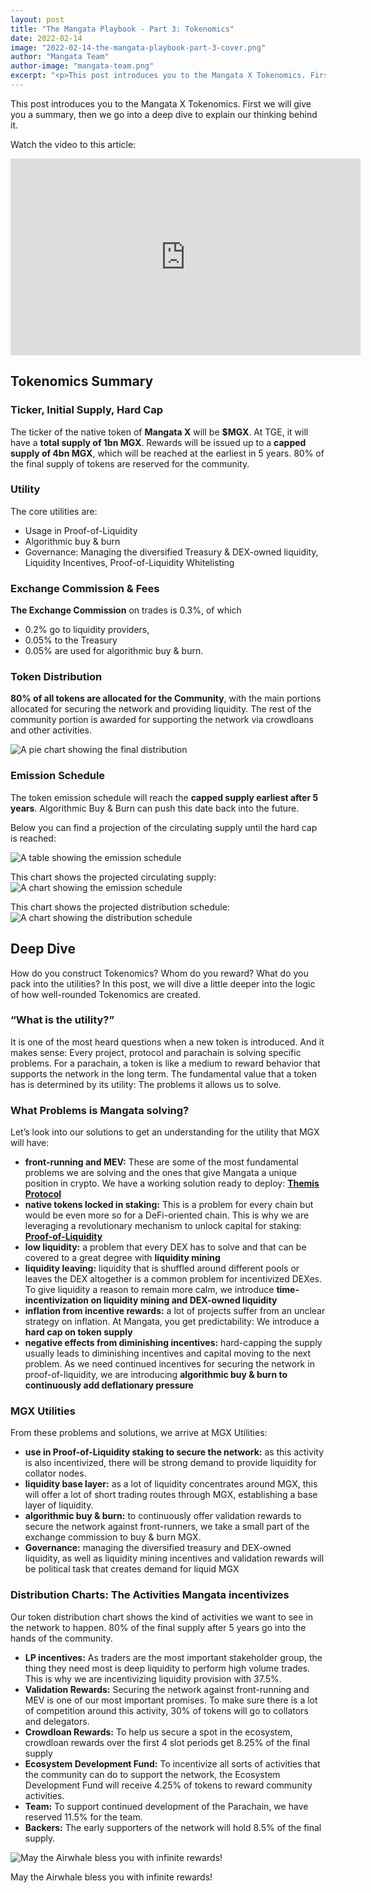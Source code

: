 ```yaml
---
layout: post
title: "The Mangata Playbook - Part 3: Tokenomics"
date: 2022-02-14
image: "2022-02-14-the-mangata-playbook-part-3-cover.png"
author: "Mangata Team"
author-image: "mangata-team.png"
excerpt: "<p>This post introduces you to the Mangata X Tokenomics. First we will give you a summary, then we go into a deep dive to explain our thinking behind it.</p>"
---
```


This post introduces you to the Mangata X Tokenomics. First we will give you a summary, then we go into a deep dive to explain our thinking behind it.

Watch the video to this article:
<iframe width="560" height="315" src="https://www.youtube.com/embed/kHyF0lyllyg" title="YouTube video player" frameborder="0" allow="accelerometer; autoplay; clipboard-write; encrypted-media; gyroscope; picture-in-picture" allowfullscreen></iframe>

## Tokenomics Summary

### Ticker, Initial Supply, Hard Cap

The ticker of the native token of **Mangata X** will be **$MGX**. At TGE, it will have a **total supply of 1bn MGX**. Rewards will be issued up to a **capped supply of 4bn MGX**, which will be reached at the earliest in 5 years. 80% of the final supply of tokens are reserved for the community.

### Utility

The core utilities are:

- Usage in Proof-of-Liquidity
- Algorithmic buy & burn
- Governance: Managing the diversified Treasury & DEX-owned liquidity, Liquidity Incentives, Proof-of-Liquidity Whitelisting

### Exchange Commission & Fees

**The Exchange Commission** on trades is 0.3%, of which

- 0.2% go to liquidity providers,
- 0.05% to the Treasury
- 0.05% are used for algorithmic buy & burn.

### Token Distribution

**80% of all tokens are allocated for the Community**, with the main portions allocated for securing the network and providing liquidity. The rest of the community portion is awarded for supporting the network via crowdloans and other activities.

![A pie chart showing the final distribution](/assets/posts/2022-02-14-final-distribution.png)

### Emission Schedule

The token emission schedule will reach the **capped supply earliest after 5 years**. Algorithmic Buy & Burn can push this date back into the future. 

Below you can find a projection of the circulating supply until the hard cap is reached:

![A table showing the emission schedule](/assets/posts/2022-02-14-emission-schedule.png)

This chart shows the projected circulating supply:
![A chart showing the emission schedule](/assets/posts/2022-02-14-emission-schedule-chart.png)

This chart shows the projected distribution schedule:
![A chart showing the distribution schedule](/assets/posts/2022-02-14-distribution-schedule.png)

## Deep Dive

How do you construct Tokenomics? Whom do you reward? What do you pack into the utilities? In this post, we will dive a little deeper into the logic of how well-rounded Tokenomics are created.

### “What is the utility?”

It is one of the most heard questions when a new token is introduced. And it makes sense: Every project, protocol and parachain is solving specific problems. For a parachain, a token is like a medium to reward behavior that supports the network in the long term. The fundamental value that a token has is determined by its utility: The problems it allows us to solve.

### What Problems is Mangata solving?

Let’s look into our solutions to get an understanding for the utility that MGX will have:

- **front-running and MEV:** These are some of the most fundamental problems we are solving and the ones that give Mangata a unique position in crypto. We have a working solution ready to deploy: [**Themis Protocol**](https://blog.mangata.finance/blog/2021-10-10-themis-protocol/)
- **native tokens locked in staking:** This is a problem for every chain but would be even more so for a DeFi-oriented chain. This is why we are leveraging a revolutionary mechanism to unlock capital for staking: [**Proof-of-Liquidity**](https://blog.mangata.finance/blog/2021-11-08-proof-of-liquidity/)
- **low liquidity:** a problem that every DEX has to solve and that can be covered to a great degree with **liquidity mining**
- **liquidity leaving:** liquidity that is shuffled around different pools or leaves the DEX altogether is a common problem for incentivized DEXes. To give liquidity a reason to remain more calm, we introduce **time-incentivization on liquidity mining and DEX-owned liquidity**
- **inflation from incentive rewards:** a lot of projects suffer from an unclear strategy on inflation. At Mangata, you get predictability: We introduce a **hard cap on token supply**
- **negative effects from diminishing incentives:** hard-capping the supply usually leads to diminishing incentives and capital moving to the next problem. As we need continued incentives for securing the network in proof-of-liquidity, we are introducing **algorithmic buy & burn to continuously add deflationary pressure**

### MGX Utilities

From these problems and solutions, we arrive at MGX Utilities:

- **use in Proof-of-Liquidity staking to secure the network:** as this activity is also incentivized, there will be strong demand to provide liquidity for collator nodes.
- **liquidity base layer:** as a lot of liquidity concentrates around MGX, this will offer a lot of short trading routes through MGX, establishing a base layer of liquidity.
- **algorithmic buy & burn:** to continuously offer validation rewards to secure the network against front-runners, we take a small part of the exchange commission to buy & burn MGX.
- **Governance:** managing the diversified treasury and DEX-owned liquidity, as well as liquidity mining incentives and validation rewards will be political task that creates demand for liquid MGX

### Distribution Charts: The Activities Mangata incentivizes

Our token distribution chart shows the kind of activities we want to see in the network to happen. 80% of the final supply after 5 years go into the hands of the community.

- **LP incentives:** As traders are the most important stakeholder group, the thing they need most is deep liquidity to perform high volume trades. This is why we are incentivizing liquidity provision with 37.5%.
- **Validation Rewards:** Securing the network against front-running and MEV is one of our most important promises. To make sure there is a lot of competition around this activity, 30% of tokens will go to collators and delegators.
- **Crowdloan Rewards:** To help us secure a spot in the ecosystem, crowdloan rewards over the first 4 slot periods get 8.25% of the final supply
- **Ecosystem Development Fund:** To incentivize all sorts of activities that the community can do to support the network, the Ecosystem Development Fund will receive 4.25% of tokens to reward community activities.
- **Team:** To support continued development of the Parachain, we have reserved 11.5% for the team.
- **Backers:** The early supporters of the network will hold 8.5% of the final supply.


![May the Airwhale bless you with infinite rewards!](/assets/posts/airwhale.jpg)

May the Airwhale bless you with infinite rewards!